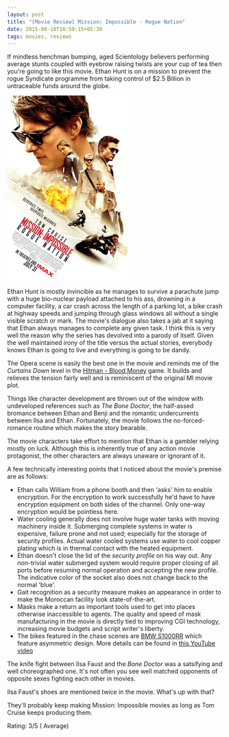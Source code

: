 ```yaml
---
layout: post
title: "[Movie Review] Mission: Impossible - Rogue Nation"
date: 2015-08-10T16:59:15+05:30
tags: movies, reviews
---
```


If mindless henchman bumping, aged Scientology believers performing average stunts coupled with eyebrow raising twists are your cup of tea then you're going to like this movie.
Ethan Hunt is on a mission to prevent the rogue Syndicate programme from taking control of $2.5 Billion in untraceable funds around the globe.

![Mission: Impossible - Rogue Nation (2015)](/img/movie-poster-mission-impossible-rogue-nation.jpg 'Mission: Impossible - Rogue Nation (2015)')

Ethan Hunt is mostly invincible as he manages to survive a parachute jump with a huge bio-nuclear payload attached to his ass, drowning in a computer facility, a car crash across the length of a parking lot, a bike crash at highway speeds and jumping through glass windows all without a single visible scratch or mark.
The movie's dialogue also takes a jab at it saying that Ethan always manages to complete any given task.
I think this is very well the reason why the series has devolved into a parody of itself.
Given the well maintained irony of the title versus the actual stories, everybody knows Ethan is going to live and everything is going to be dandy.

The Opera scene is easily the best one in the movie and reminds me of the *Curtains Down* level in the [Hitman - Blood Money](https://en.wikipedia.org/wiki/Hitman:_Blood_Money) game.
It builds and relieves the tension fairly well and is reminiscent of the original MI movie plot.

Things like character development are thrown out of the window with undeveloped references such as *The Bone Doctor*, the half-assed bromance between Ethan and Benji and the romantic undercurrents between Ilsa and Ethan.
Fortunately, the movie follows the no-forced-romance routine which makes the story bearable.

The movie characters take effort to mention that Ethan is a gambler relying mostly on luck.
Although this is inherently true of any action movie protagonist, the other characters are always unaware or ignorant of it.

A few technically interesting points that I noticed about the movie's premise are as follows:

* Ethan calls William from a phone booth and then 'asks' him to enable encryption.
For the encryption to work successfully he'd have to have encryption equipment on both sides of the channel.
Only one-way encryption would be pointless here.
* Water cooling generally does not involve huge water tanks with moving machinery inside it.
Submerging complete systems in water is expensive, failure prone and not used; especially for the storage of security profiles.
Actual water cooled systems use water to cool copper plating which is in thermal contact with the heated equipment.
* Ethan doesn't close the lid of the *security profile* on his way out.
Any non-trivial water submerged system would require proper closing of all ports before resuming normal operation and accepting the new profile.
The indicative color of the socket also does not change back to the normal 'blue'.
* Gait recognition as a security measure makes an appearance in order to make the Moroccan facility look state-of-the-art.
* Masks make a return as important tools used to get into places otherwise inaccessible to agents.
The quality and speed of mask manufacturing in the movie is directly tied to improving CGI technology, increasing movie budgets and script writer's liberty.
* The bikes featured in the chase scenes are [BMW S1000RR](https://en.wikipedia.org/wiki/BMW_S1000RR) which feature asymmetric design. More details can be found in [this YouTube video](https://www.youtube.com/watch?v=N9SIS4izLqE)

The knife fight between Ilsa Faust and the *Bone Doctor* was a satsifying and well choreographed one. 
It's not often you see well matched opponents of opposite sexes fighting each other in movies.

Ilsa Faust's  shoes are mentioned twice in the movie. What's up with that?

They'll probably keep making Mission: Impossible movies as long as Tom Cruise keeps producing them.

Rating: 3/5 ( Average)
